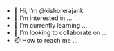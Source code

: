 - 👋 Hi, I’m @kishorerajank
- 👀 I’m interested in ...
- 🌱 I’m currently learning ...
- 💞️ I’m looking to collaborate on ...
- 📫 How to reach me ...

<!---
kishorerajank/kishorerajank is a ✨ special ✨ repository because its `README.md` (this file) appears on your GitHub profile.
You can click the Preview link to take a look at your changes.
--->

